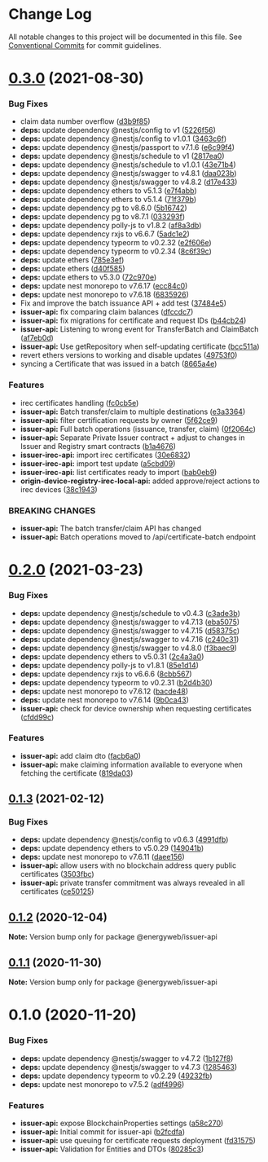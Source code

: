 # Change Log

All notable changes to this project will be documented in this file.
See [Conventional Commits](https://conventionalcommits.org) for commit guidelines.

# [0.3.0](https://github.com/energywebfoundation/origin/compare/@energyweb/issuer-api@0.2.0...@energyweb/issuer-api@0.3.0) (2021-08-30)


### Bug Fixes

* claim data number overflow ([d3b9f85](https://github.com/energywebfoundation/origin/commit/d3b9f857f3119dc89d8a915b6ee96b54137e980a))
* **deps:** update dependency @nestjs/config to v1 ([5226f56](https://github.com/energywebfoundation/origin/commit/5226f56898771fc093590bc0f337296496e945ba))
* **deps:** update dependency @nestjs/config to v1.0.1 ([3463c6f](https://github.com/energywebfoundation/origin/commit/3463c6f197398c159e88b078a9b8581c5f450429))
* **deps:** update dependency @nestjs/passport to v7.1.6 ([e6c99f4](https://github.com/energywebfoundation/origin/commit/e6c99f47c789a30ba3c73969854ebe956838b3be))
* **deps:** update dependency @nestjs/schedule to v1 ([2817ea0](https://github.com/energywebfoundation/origin/commit/2817ea077d2e2c9cd5eb96f5120c204e5b509cb6))
* **deps:** update dependency @nestjs/schedule to v1.0.1 ([43e71b4](https://github.com/energywebfoundation/origin/commit/43e71b464331fb32c38a0937c17aa297e6d4e363))
* **deps:** update dependency @nestjs/swagger to v4.8.1 ([daa023b](https://github.com/energywebfoundation/origin/commit/daa023bdcd20b78aa3dd8af966c8127b57b9d9ad))
* **deps:** update dependency @nestjs/swagger to v4.8.2 ([d17e433](https://github.com/energywebfoundation/origin/commit/d17e433f1fa2a07ea50bd26b423652670436c6ae))
* **deps:** update dependency ethers to v5.1.3 ([e7f4abb](https://github.com/energywebfoundation/origin/commit/e7f4abb8109303814e5727976732c528dcfa342d))
* **deps:** update dependency ethers to v5.1.4 ([71f379b](https://github.com/energywebfoundation/origin/commit/71f379b020e8e6bcd1b4b6f117d27e9babc6f93c))
* **deps:** update dependency pg to v8.6.0 ([5b16742](https://github.com/energywebfoundation/origin/commit/5b167423919ee4b238cb022c27a89a0d920f318b))
* **deps:** update dependency pg to v8.7.1 ([033293f](https://github.com/energywebfoundation/origin/commit/033293f0c203102f03b53fe50a519a60ebe170de))
* **deps:** update dependency polly-js to v1.8.2 ([af8a3db](https://github.com/energywebfoundation/origin/commit/af8a3dbb75977dadc182f2f2b3595d91766f967f))
* **deps:** update dependency rxjs to v6.6.7 ([5adc1e2](https://github.com/energywebfoundation/origin/commit/5adc1e219b360b4e3a28e037a1461f5719329cfd))
* **deps:** update dependency typeorm to v0.2.32 ([e2f606e](https://github.com/energywebfoundation/origin/commit/e2f606ee89aec9a5db84138b8df369a0561e08b1))
* **deps:** update dependency typeorm to v0.2.34 ([8c6f39c](https://github.com/energywebfoundation/origin/commit/8c6f39cffcce4cc3d6c3b65daa1a1a883e41aaac))
* **deps:** update ethers ([785e3ef](https://github.com/energywebfoundation/origin/commit/785e3efbe95fbde1984d80d8a50293d123364803))
* **deps:** update ethers ([d40f585](https://github.com/energywebfoundation/origin/commit/d40f585815ede90cc3ce1a901aa35bb3e9ebde3d))
* **deps:** update ethers to v5.3.0 ([72c970e](https://github.com/energywebfoundation/origin/commit/72c970e69d220250e7d9d3f36ac653a3610d6825))
* **deps:** update nest monorepo to v7.6.17 ([ecc84c0](https://github.com/energywebfoundation/origin/commit/ecc84c0ce3d2d2e47ebe7c667d53adbc6fdd9f6b))
* **deps:** update nest monorepo to v7.6.18 ([6835926](https://github.com/energywebfoundation/origin/commit/6835926dff7764d275b2006084e344c37948b7fa))
* Fix and improve the batch issuance API + add test ([37484e5](https://github.com/energywebfoundation/origin/commit/37484e58d0d3ac5b4d08612b81c320c70a4f4b49))
* **issuer-api:** fix comparing claim balances ([dfccdc7](https://github.com/energywebfoundation/origin/commit/dfccdc715bfe64ad9be3c639d422de0cb2aaf920))
* **issuer-api:** fix migrations for certificate and request IDs ([b44cb24](https://github.com/energywebfoundation/origin/commit/b44cb24291d5fe850d3c877e8e85bf93737648f1))
* **issuer-api:** Listening to wrong event for TransferBatch and ClaimBatch ([af7eb0d](https://github.com/energywebfoundation/origin/commit/af7eb0d8c77312daf4ff9624e6b54525f88f5c8a))
* **issuer-api:** Use getRepository when self-updating certificate ([bcc511a](https://github.com/energywebfoundation/origin/commit/bcc511a6dbbbe4813d6708259959ca4af94c90b0))
* revert ethers versions to working and disable updates ([49753f0](https://github.com/energywebfoundation/origin/commit/49753f0aed3f5e32e861b7bbe1d4a85bd900dce9))
* syncing a Certificate that was issued in a batch ([8665a4e](https://github.com/energywebfoundation/origin/commit/8665a4ef7a8d03388f4f6dd17c978298e5e54306))


### Features

* irec certificates handling ([fc0cb5e](https://github.com/energywebfoundation/origin/commit/fc0cb5e50c4acff4e16becf1d8d02ff628050c93))
* **issuer-api:** Batch transfer/claim to multiple destinations ([e3a3364](https://github.com/energywebfoundation/origin/commit/e3a33649667b30eda4e1321effee69c5a7ef46bd))
* **issuer-api:** filter certification requests by owner ([5f62ce9](https://github.com/energywebfoundation/origin/commit/5f62ce95f4ebc026f6840f567483821d838ffc3c))
* **issuer-api:** Full batch operations (issuance, transfer, claim) ([0f2064c](https://github.com/energywebfoundation/origin/commit/0f2064c3cfe328e9410c259a0946525e64570d3a))
* **issuer-api:** Separate Private Issuer contract + adjust to changes in Issuer and Registry smart contracts ([b1a4676](https://github.com/energywebfoundation/origin/commit/b1a4676ac6a34b5f6d156c4f9119d13003cc48a5))
* **issuer-irec-api:** import irec certificates ([30e6832](https://github.com/energywebfoundation/origin/commit/30e68323331021ce044c214ac2fde50669000f36))
* **issuer-irec-api:** import test update ([a5cbd09](https://github.com/energywebfoundation/origin/commit/a5cbd09baad7773747e9e29073bffaee433851b7))
* **issuer-irec-api:** list certificates ready to import ([bab0eb9](https://github.com/energywebfoundation/origin/commit/bab0eb954652c47bc101f71261bf0193f313e312))
* **origin-device-registry-irec-local-api:** added approve/reject actions to irec devices ([38c1943](https://github.com/energywebfoundation/origin/commit/38c1943ceb23753d724cc4673445db6c7dd04780))


### BREAKING CHANGES

* **issuer-api:** The batch transfer/claim API has changed
* **issuer-api:** Batch operations moved to /api/certificate-batch endpoint





# [0.2.0](https://github.com/energywebfoundation/origin/compare/@energyweb/issuer-api@0.1.3...@energyweb/issuer-api@0.2.0) (2021-03-23)


### Bug Fixes

* **deps:** update dependency @nestjs/schedule to v0.4.3 ([c3ade3b](https://github.com/energywebfoundation/origin/commit/c3ade3bf14d6b73dedc9c836f80d058b86e4246b))
* **deps:** update dependency @nestjs/swagger to v4.7.13 ([eba5075](https://github.com/energywebfoundation/origin/commit/eba5075f1578f2ae9d382cc4a955487eaa50d3bb))
* **deps:** update dependency @nestjs/swagger to v4.7.15 ([d58375c](https://github.com/energywebfoundation/origin/commit/d58375c74ffc3de71381e7bab7d65b5040340f6d))
* **deps:** update dependency @nestjs/swagger to v4.7.16 ([c240c31](https://github.com/energywebfoundation/origin/commit/c240c31cba4af09d322426ef09e80e89ea561f5d))
* **deps:** update dependency @nestjs/swagger to v4.8.0 ([f3baec9](https://github.com/energywebfoundation/origin/commit/f3baec98c786542549f87b0d5f2e8c3d425ea638))
* **deps:** update dependency ethers to v5.0.31 ([2c4a3a0](https://github.com/energywebfoundation/origin/commit/2c4a3a002e113ab28d1a452ed77b1b4b2a8436e6))
* **deps:** update dependency polly-js to v1.8.1 ([85e1d14](https://github.com/energywebfoundation/origin/commit/85e1d1427577c774c0af521ccfc8a04420a6c8c6))
* **deps:** update dependency rxjs to v6.6.6 ([8cbb567](https://github.com/energywebfoundation/origin/commit/8cbb567986449af7be85aab7fde3ea0eff6d3490))
* **deps:** update dependency typeorm to v0.2.31 ([b2d4b30](https://github.com/energywebfoundation/origin/commit/b2d4b30d90985597a1b55fb25860b5259769cffc))
* **deps:** update nest monorepo to v7.6.12 ([bacde48](https://github.com/energywebfoundation/origin/commit/bacde48160b73749f5e476b73bbafcef55902aba))
* **deps:** update nest monorepo to v7.6.14 ([9b0ca43](https://github.com/energywebfoundation/origin/commit/9b0ca4312c548681e752ba0e49d0a5a03350ae2e))
* **issuer-api:** check for device ownership when requesting certificates ([cfdd99c](https://github.com/energywebfoundation/origin/commit/cfdd99c1aa0b582fa26a6d44bd93dda06dadaa00))


### Features

* **issuer-api:** add claim dto ([facb6a0](https://github.com/energywebfoundation/origin/commit/facb6a0a7a44ef8f75af5d2bf41cb821ce10a72e))
* **issuer-api:** make claiming information available to everyone when fetching the certificate ([819da03](https://github.com/energywebfoundation/origin/commit/819da039a6214e91bcdd5b18deaed8236b53c66e))





## [0.1.3](https://github.com/energywebfoundation/origin/compare/@energyweb/issuer-api@0.1.2...@energyweb/issuer-api@0.1.3) (2021-02-12)


### Bug Fixes

* **deps:** update dependency @nestjs/config to v0.6.3 ([4991dfb](https://github.com/energywebfoundation/origin/commit/4991dfb918ce7efb6d0a8bd72a011c825b3aec46))
* **deps:** update dependency ethers to v5.0.29 ([149041b](https://github.com/energywebfoundation/origin/commit/149041b4ca3648f1decf9e1acb5f7bb5d6fd721a))
* **deps:** update nest monorepo to v7.6.11 ([daee156](https://github.com/energywebfoundation/origin/commit/daee156b9c315c527311f0c78ffbdf4226b6785a))
* **issuer-api:** allow users with no blockchain address query public certificates ([3503fbc](https://github.com/energywebfoundation/origin/commit/3503fbc91f4708449469afc1f30a214a8aee68f7))
* **issuer-api:** private transfer commitment was always revealed in all certificates ([ce50125](https://github.com/energywebfoundation/origin/commit/ce5012524531c7f965cd23d40259221b9565c2ee))





## [0.1.2](https://github.com/energywebfoundation/origin/compare/@energyweb/issuer-api@0.1.1...@energyweb/issuer-api@0.1.2) (2020-12-04)

**Note:** Version bump only for package @energyweb/issuer-api





## [0.1.1](https://github.com/energywebfoundation/origin/compare/@energyweb/issuer-api@0.1.0...@energyweb/issuer-api@0.1.1) (2020-11-30)

**Note:** Version bump only for package @energyweb/issuer-api





# 0.1.0 (2020-11-20)


### Bug Fixes

* **deps:** update dependency @nestjs/swagger to v4.7.2 ([1b127f8](https://github.com/energywebfoundation/origin/commit/1b127f8504fb5a15bdcfc3abd2f0d4052cb26f73))
* **deps:** update dependency @nestjs/swagger to v4.7.3 ([1285463](https://github.com/energywebfoundation/origin/commit/128546350457dcedfba2087441dd5b93097cdced))
* **deps:** update dependency typeorm to v0.2.29 ([49232fb](https://github.com/energywebfoundation/origin/commit/49232fbd085e86a5e1df943aa917fe5ed86bff27))
* **deps:** update nest monorepo to v7.5.2 ([adf4996](https://github.com/energywebfoundation/origin/commit/adf49962f675ef88237af96baef0093057d0697f))


### Features

* **issuer-api:** expose BlockchainProperties settings ([a58c270](https://github.com/energywebfoundation/origin/commit/a58c270aecfe782e7dcfa2d1da7f1dd2512624b2))
* **issuer-api:** Initial commit for issuer-api ([b2fcdfa](https://github.com/energywebfoundation/origin/commit/b2fcdfa4110394cff67e2c650d243b72607c81b1))
* **issuer-api:** use queuing for certificate requests deployment ([fd31575](https://github.com/energywebfoundation/origin/commit/fd31575ae8717a8c0adf607a8fc6b3c2e34c9643))
* **issuer-api:** Validation for Entities and DTOs ([80285c3](https://github.com/energywebfoundation/origin/commit/80285c33fa649300da6f144496e27e07143e117d))
